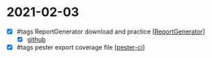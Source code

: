 # 2021-02-03

- [x] #tags ReportGenerator download and practice [[ReportGenerator]]
    - [x] [github](https://github.com/danielpalme/ReportGenerator)
- [x] #tags pester export coverage file [[pester-ci]]

[//begin]: # "Autogenerated link references for markdown compatibility"
[ReportGenerator]: reportgenerator.md "ReportGenerator"
[pester-ci]: pester-ci.md "Pester Ci"
[//end]: # "Autogenerated link references"